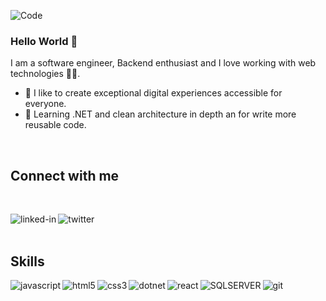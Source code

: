 ![Code](https://i.ibb.co/DkjTJV2/code.jpg)
### Hello World 👋
I am a software engineer, Backend enthusiast and I love working with web technologies 👨‍💻.
- 💜 I like to create exceptional digital experiences accessible for everyone. 
- 🌱 Learning .NET and clean architecture in depth an for write more reusable code. 
<br>

## Connect with me
<br>

[<img align="left" alt="linked-in" src="https://img.shields.io/badge/linkedin-%230077B5.svg?&style=for-the-badge&logo=linkedin&logoColor=white" />](https://www.linkedin.com/in/josu%C3%A9-coreas-sv/)
[<img align="left" alt="twitter" src="https://img.shields.io/badge/twitter-%231DA1F2.svg?&style=for-the-badge&logo=twitter&logoColor=white" />](https://twitter.com/JDavidcorea5)


<br>
<br>

## Skills
<img align="left" alt="javascript" src="https://img.shields.io/badge/javascript-%23323330.svg?style=for-the-badge&logo=javascript&logoColor=%23F7DF1E" />

<img align="left" alt="html5" src="https://img.shields.io/badge/html5-%23E34F26.svg?style=for-the-badge&logo=html5&logoColor=white" />

<img align="left" alt="css3" src="https://img.shields.io/badge/css3-%231572B6.svg?style=for-the-badge&logo=css3&logoColor=white" />

<img align="left" alt="dotnet" src="https://img.shields.io/badge/.NET-512BD4.svg?style=for-the-badge&logo=dotnet&logoColor=white" />

<img align="left" alt="react" src="https://img.shields.io/badge/react-%2320232a.svg?style=for-the-badge&logo=react&logoColor=%2361DAFB" />
                                                                                                                                   
<img align="left" alt="SQLSERVER" src="https://img.shields.io/badge/sqlserver-CC2927.svg?style=for-the-badge&logo=microsoftsqlserver&logoColor=white" />      
                                                                                                                                         
<img align="left" alt="git" src="https://img.shields.io/badge/git-%23F05033.svg?style=for-the-badge&logo=git&logoColor=white" />                                                             



